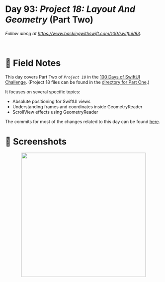 # Day 93: _Project 18: Layout And Geometry_ (Part Two)

_Follow along at https://www.hackingwithswift.com/100/swiftui/93_.

<br/>


# 📒 Field Notes

This day covers Part Two of _`Project 18`_ in the [100 Days of SwiftUI Challenge](https://www.hackingwithswift.com/100/swiftui/93). (Project 18 files can be found in the [directory for Part One](../day-092/).)

It focuses on several specific topics:

- Absolute positioning for SwiftUI views
- Understanding frames and coordinates inside GeometryReader
- ScrollView effects using GeometryReader



The commits for most of the changes related to this day can be found [here](https://github.com/CypherPoet/100-days-of-swiftui-and-combine/commit/013ce270c007a6b432a739a55771acf24daab0d1).



# 📸 Screenshots

<div style="text-align: center;">
    <img src="../day-092/Projects/Project18Concepts/Screenshots/day-93-recording-1.gif" width="400px"/>
</div>
